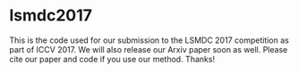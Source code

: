 # lsmdc2017
This is the code used for our submission to the LSMDC 2017 competition as part of ICCV 2017. We will also release our Arxiv paper soon as well. Please cite our paper and code if you use our method. Thanks!
